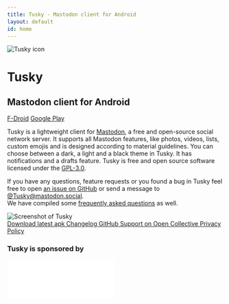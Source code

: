 ```yaml
---
title: Tusky - Mastodon client for Android
layout: default
id: home
---
```

<div id="text">
  <div id="logo">
    <img src="img/tusky.svg" width="160" height="160" alt="Tusky icon" />
    <h1> Tusky </h1>
  </div>

  <h2> Mastodon client for Android </h2>

  <div id="primary-buttons">
    <a href="https://f-droid.org/repository/browse/?fdid=com.keylesspalace.tusky">
      <i class="icon-fdroid-logo"></i> F-Droid</a>
    <a href="https://play.google.com/store/apps/details?id=com.keylesspalace.tusky">
      <i class="icon-google-play"></i> Google Play</a>
  </div>

  <div id="description">
    <p>
      Tusky is a lightweight client for
      <a href="https://joinmastodon.org">Mastodon</a>, a free and open-source social network server. It supports all Mastodon features, like photos, videos,
      lists, custom emojis and is designed according to material guidelines. You can choose between a dark, a light and a black
      theme in Tusky. It has notifications and a drafts feature. Tusky is free and open source software licensed under
      the
      <a href="https://www.gnu.org/licenses/gpl-3.0.en.html">GPL-3.0</a>.
    </p>
    <p>
      If you have any questions, feature requests or you found a bug in Tusky feel free to open
      <a href="https://github.com/tuskyapp/Tusky/issues">an issue on GitHub</a> or send a message to
      <a href="https://mastodon.social/@Tusky" rel="me">@Tusky@mastodon.social</a>. <br />
      We have compiled some <a href="/faq/">frequently asked questions</a> as well.
    </p>
  </div>
</div>

<div id="screenshot">
  <img src="img/screenshot.png" srcset="img/screenshot.png 1x, img/screenshot_2x.png 2x" width="271" height="575" alt="Screenshot of Tusky" />
</div>

<footer>
  <a href="https://github.com/tuskyapp/Tusky/releases/latest">
    <i class="icon-download"></i>
    <span>Download latest apk</span>
  </a>
  <a href="https://github.com/tuskyapp/Tusky/blob/develop/CHANGELOG.md">
    <i class="icon-changelog"></i>
    <span>Changelog</span>
  </a>
  <a href="https://github.com/tuskyapp/Tusky">
    <i class="icon-github"></i>
    <span>GitHub</span>
  </a>
  <a href="https://opencollective.com/tusky">
    <i class="icon-opencollective"></i>
    <span>Support on Open Collective</span>
  </a>
  <a href="/privacy-policy/">
    <i class="icon-changelog"></i>
    <span>Privacy Policy</span>
  </a>
  <div class="sponsors">
    <h3>Tusky is sponsored by</h3>
    <a href="https://tuta.com/">
      <img src="img/tuta_logo.svg" alt="Tutanota" width="250" height="89"/>
    </a>
  </div>
</footer>
